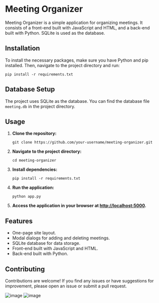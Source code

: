 # Meeting Organizer

Meeting Organizer is a simple application for organizing meetings. It consists of a front-end built with JavaScript and HTML, and a back-end built with Python. SQLite is used as the database.

## Installation

To install the necessary packages, make sure you have Python and pip installed. Then, navigate to the project directory and run:

```
pip install -r requirements.txt
```

## Database Setup

The project uses SQLite as the database. You can find the database file `meeting.db` in the project directory.

## Usage

1. **Clone the repository:**
   ```
   git clone https://github.com/your-username/meeting-organizer.git
   ```

2. **Navigate to the project directory:**
   ```
   cd meeting-organizer
   ```

3. **Install dependencies:**
   ```
   pip install -r requirements.txt
   ```

4. **Run the application:**
   ```
   python app.py
   ```

5. **Access the application in your browser at [http://localhost:5000](http://localhost:5000).**

## Features

- One-page site layout.
- Modal dialogs for adding and deleting meetings.
- SQLite database for data storage.
- Front-end built with JavaScript and HTML.
- Back-end built with Python.

## Contributing

Contributions are welcome! If you find any issues or have suggestions for improvement, please open an issue or submit a pull request.



![image](https://github.com/rumeysaguc/mechsoft-task/assets/70983764/c8701166-2b93-4add-b07f-430824c4fc7c)
![image](https://github.com/rumeysaguc/mechsoft-task/assets/70983764/15269d27-23f7-44ff-9578-ade22fa2e63b)
